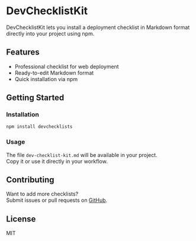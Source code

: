 # DevChecklistKit

DevChecklistKit lets you install a deployment checklist in Markdown format directly into your project using npm.

## Features

- Professional checklist for web deployment
- Ready-to-edit Markdown format
- Quick installation via npm

## Getting Started

### Installation

```bash
npm install devchecklists
```

### Usage

The file `dev-checklist-kit.md` will be available in your project.  
Copy it or use it directly in your workflow.

## Contributing

Want to add more checklists?  
Submit issues or pull requests on [GitHub](https://github.com/matifandy8/DevChecklistKit).

## License

MIT